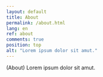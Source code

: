 ```yaml
---
layout: default
title: About
permalink: /about.html
lang: en
ref: about
comments: true
position: top
alt: "Lorem ipsum dolor sit amut."
---
```

(About) Lorem ipsum dolor sit amut.
